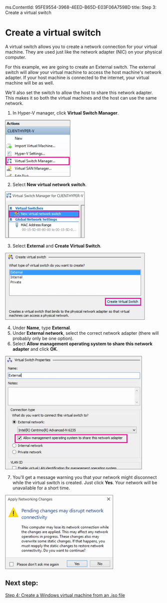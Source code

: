 ms.ContentId: 95FE9554-3968-4EED-B65D-E03F06A7598D
title: Step 3: Create a virtual switch

# Create a virtual switch 

A virtual switch allows you to create a network connection for your virtual machine.  They are used just like the network adapter (NIC) on your physical computer.  

For this example, we are going to create an External switch.  The external switch will allow your virtual machine to access the host machine's network adapter.  If your host machine is connected to the internet, your virtual machine will be as well. 
 
We'll also set the switch to allow the host to share this network adapter. This makes it so both the virtual machines and the host can use the same network.

<!-- We should have a userguide for setting up a private network/virtual network -->

1. In Hyper-V manager, click **Virtual Switch Manager**.

  ![](media/virtual_switch_manager1.png)
  
2. Select **New virtual network switch**.

  ![](media/new_switch.png)
  
3. Select **External** and **Create Virtual Switch**.

  ![](media/new_switch_createbutton.png)
  
4. Under **Name**, type **External**.
5. Under **External network**, select the correct network adapter (there will probably only be one option).  
6. Select **Allow management operating system to share this network adapter** and click **OK**. 
  
  ![](media/share_nic.png)  
  
7. You'll get a message warning you that your network might disconnect while the virtual switch is created. Just click **Yes**.  Your network will be unavailable for a short time.
  
  ![](media/network_warning.png)

## Next step: 
[Step 4: Create a Windows virtual machine from an .iso file](walkthrough_create_vm.md)
